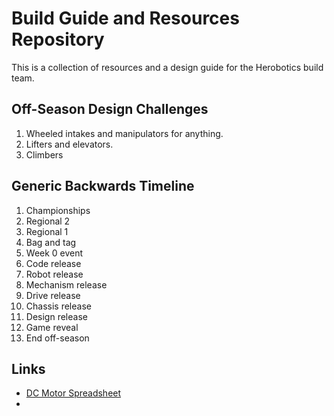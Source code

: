 # Build Guide and Resources Repository

This is a collection of resources and a design guide for the Herobotics build team.

## Off-Season Design Challenges
1. Wheeled intakes and manipulators for anything.
2. Lifters and elevators.
3. Climbers 

## Generic Backwards Timeline
1. Championships
2. Regional 2
3. Regional 1
4. Bag and tag
5. Week 0 event
6. Code release
7. Robot release
8. Mechanism release
9. Drive release
10. Chassis release
11. Design release
12. Game reveal
13. End off-season  

## Links
* [DC Motor Spreadsheet](https://docs.google.com/spreadsheets/d/17k6qXjSuPh-zc7E1hmP__7BhxjGUSviQSoy4aTmrojI/edit?usp=sharing)
* 